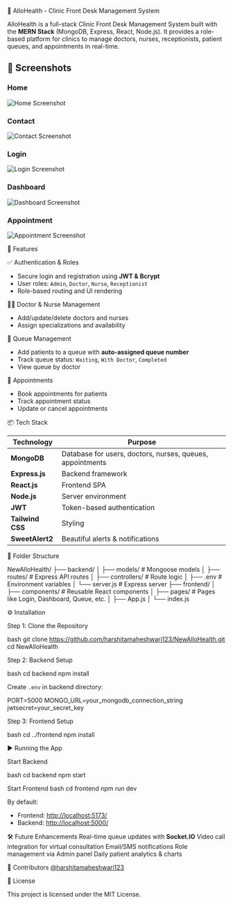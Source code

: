🏥 AlloHealth - Clinic Front Desk Management System

AlloHealth is a full-stack Clinic Front Desk Management System built with the **MERN Stack** (MongoDB, Express, React, Node.js). It provides a role-based platform for clinics to manage doctors, nurses, receptionists, patient queues, and appointments in real-time.

## 📸 Screenshots

### Home  
![Home Screenshot](https://github.com/user-attachments/assets/24cf808e-5a31-4471-8508-cdfb0dff612c)

### Contact  
![Contact Screenshot](https://github.com/user-attachments/assets/cfd8dab1-ddce-441a-8512-1ba9c07861e9)

### Login  
![Login Screenshot](https://github.com/user-attachments/assets/fa59c82d-e3af-45b5-a624-b30810c6346b)

### Dashboard  
![Dashboard Screenshot](https://github.com/user-attachments/assets/32222a94-61eb-4c7f-80cf-52b6ff88bc8c)

### Appointment  
![Appointment Screenshot](https://github.com/user-attachments/assets/513e31de-3d03-4c5a-bc44-73cf797614cf)


🚀 Features

✅ Authentication & Roles
- Secure login and registration using **JWT & Bcrypt**
- User roles: `Admin`, `Doctor`, `Nurse`, `Receptionist`
- Role-based routing and UI rendering

🧑‍⚕️ Doctor & Nurse Management
- Add/update/delete doctors and nurses
- Assign specializations and availability

🧾 Queue Management
- Add patients to a queue with **auto-assigned queue number**
- Track queue status: `Waiting`, `With Doctor`, `Completed`
- View queue by doctor

📅 Appointments
- Book appointments for patients
- Track appointment status
- Update or cancel appointments


📦 Tech Stack

| Technology | Purpose |
|------------|---------|
| **MongoDB** | Database for users, doctors, nurses, queues, appointments |
| **Express.js** | Backend framework |
| **React.js** | Frontend SPA |
| **Node.js** | Server environment |
| **JWT** | Token-based authentication |
| **Tailwind CSS** | Styling |
| **SweetAlert2** | Beautiful alerts & notifications |


📁 Folder Structure


NewAlloHealth/
├── backend/
│   ├── models/            # Mongoose models
│   ├── routes/            # Express API routes
│   ├── controllers/       # Route logic
│   ├── .env               # Environment variables
│   └── server.js          # Express server
├── frontend/
│   ├── components/        # Reusable React components
│   ├── pages/             # Pages like Login, Dashboard, Queue, etc.
│   ├── App.js
│   └── index.js


⚙️ Installation

Step 1: Clone the Repository


bash
git clone https://github.com/harshitamaheshwari123/NewAlloHealth.git
cd NewAlloHealth


Step 2: Backend Setup

bash
cd backend
npm install


Create `.env` in backend directory:


PORT=5000
MONGO_URL=your_mongodb_connection_string
jwtsecret=your_secret_key



Step 3: Frontend Setup

bash
cd ../frontend
npm install


▶️ Running the App


Start Backend

bash
cd backend
npm start

Start Frontend
bash
cd frontend
npm run dev

By default:

* Frontend: [http://localhost:5173/](http://localhost:5173/)
* Backend: [http://localhost:5000/](http://localhost:4451/)


🛠 Future Enhancements
Real-time queue updates with **Socket.IO**
Video call integration for virtual consultation
Email/SMS notifications
Role management via Admin panel
Daily patient analytics & charts


🤝 Contributors
[@harshitamaheshwari123](https://github.com/harshitamaheshwari123)


📃 License

This project is licensed under the MIT License.

